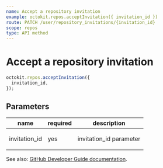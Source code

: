 ```yaml
---
name: Accept a repository invitation
example: octokit.repos.acceptInvitation({ invitation_id })
route: PATCH /user/repository_invitations/{invitation_id}
scope: repos
type: API method
---
```


# Accept a repository invitation

```js
octokit.repos.acceptInvitation({
  invitation_id,
});
```

## Parameters

<table>
  <thead>
    <tr>
      <th>name</th>
      <th>required</th>
      <th>description</th>
    </tr>
  </thead>
  <tbody>
    <tr><td>invitation_id</td><td>yes</td><td>

invitation_id parameter

</td></tr>
  </tbody>
</table>

See also: [GitHub Developer Guide documentation](https://docs.github.com/rest/reference/repos#accept-a-repository-invitation).
